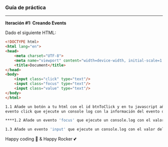 ### Guía de práctica

---

**Iteración #1: Creando Events**

Dado el siguiente HTML:

```html
<!DOCTYPE html>
<html lang="en">
<head>
    <meta charset="UTF-8">
    <meta name="viewport" content="width=device-width, initial-scale=1.0">
    <title>Document</title>
</head>
<body>
	<input class="click" type="text"/>
	<input class="focus" type="text"/>
	<input class="value" type="text"/>
</body>
</html>
```

```bash
1.1 Añade un botón a tu html con el id btnToClick y en tu javascript añade el 
evento click que ejecute un console log con la información del evento del click

****1.2 Añade un evento 'focus' que ejecute un console.log con el valor del input.

1.3 Añade un evento 'input' que ejecute un console.log con el valor del input.
```

Happy coding 🌟  & Happy Rocker 💕